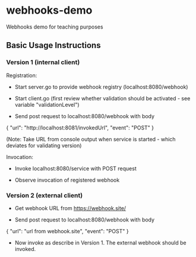 # webhooks-demo

Webhooks demo for teaching purposes


## Basic Usage Instructions

### Version 1 (internal client)

Registration:

- Start server.go to provide webhook registry (localhost:8080/webhook)

- Start client.go (first review whether validation should be activated - see variable "validationLevel")

- Send post request to localhost:8080/webhook with body

{
    "url": "http://localhost:8081/invokedUrl",
    "event": "POST"
}

(Note: Take URL from console output when service is started - which deviates for validating version)

Invocation:

- Invoke localhost:8080/service with POST request

- Observe invocation of registered webhook


### Version 2 (external client)

- Get webhook URL from https://webhook.site/

- Send post request to localhost:8080/webhook with body

{
    "url": "url from webhook.site",
    "event": "POST"
}

- Now invoke as describe in Version 1. The external webhook should be invoked.
